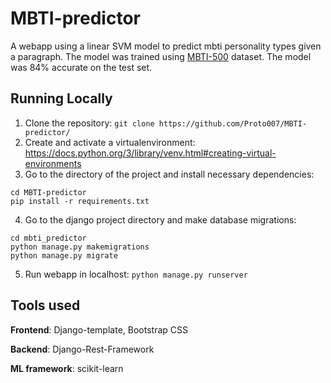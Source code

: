 # MBTI-predictor

A webapp using a linear SVM model to predict mbti personality types given a paragraph. The model was trained using [MBTI-500](https://www.kaggle.com/datasets/zeyadkhalid/mbti-personality-types-500-dataset) dataset. The model was 84% accurate on the test set.

## Running Locally
1. Clone the repository: `git clone https://github.com/Proto007/MBTI-predictor/`
2. Create and activate a virtualenvironment: https://docs.python.org/3/library/venv.html#creating-virtual-environments
3. Go to the directory of the project and install necessary dependencies:
```
cd MBTI-predictor
pip install -r requirements.txt
```
4. Go to the django project directory and make database migrations:
```
cd mbti_predictor
python manage.py makemigrations
python manage.py migrate
```
5. Run webapp in localhost: `python manage.py runserver`

## Tools used
**Frontend**: Django-template, Bootstrap CSS

**Backend**: Django-Rest-Framework

**ML framework**: scikit-learn
